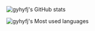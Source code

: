![gyhyfj's GitHub stats](https://github-readme-stats.vercel.app/api?username=gyhyfj&theme=vue&show_icons=true&count_private=true)

![gyhyfj's Most used languages](https://github-readme-stats.vercel.app/api/top-langs/?username=gyhyfj&layout=compact&hide_border=true&langs_count=10&count_private=true)
